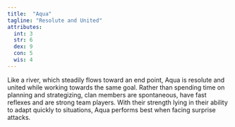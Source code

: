 ```yaml
---
title:  "Aqua"
tagline: "Resolute and United"
attributes:
  int: 3
  str: 6
  dex: 9
  con: 5
  wis: 4
---
```


Like a river, which steadily flows toward an end point, Aqua is resolute and united while working towards the same goal. Rather than spending time on planning and strategizing, clan members are spontaneous, have fast reflexes and are strong team players. With their strength lying in their ability to adapt quickly to situations, Aqua performs best when facing surprise attacks.
